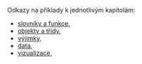 Odkazy na příklady k jednotlivým kapitolám:

* [slovníky a funkce](zadani/01_slovniky/lekce.md),
* [objekty a třídy](zadani/02_objekty_a_tridy/lekce.md),
* [výjimky](zadani/03_vyjimky/lekce.md),
* [data](zadani/04_data/lekce.md),
* [vizualizace](zadani/05_vizualizace/lekce.md),
